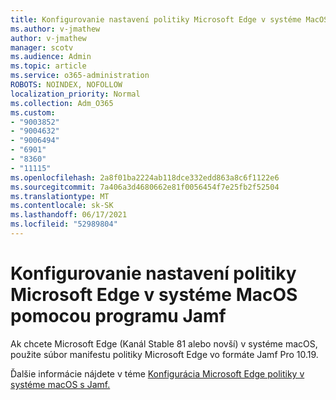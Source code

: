 ```yaml
---
title: Konfigurovanie nastavení politiky Microsoft Edge v systéme MacOS pomocou programu Jamf
ms.author: v-jmathew
author: v-jmathew
manager: scotv
ms.audience: Admin
ms.topic: article
ms.service: o365-administration
ROBOTS: NOINDEX, NOFOLLOW
localization_priority: Normal
ms.collection: Adm_O365
ms.custom:
- "9003852"
- "9004632"
- "9006494"
- "6901"
- "8360"
- "11115"
ms.openlocfilehash: 2a8f01ba2224ab118dce332edd863a8c6f1122e6
ms.sourcegitcommit: 7a406a3d4680662e81f0056454f7e25fb2f52504
ms.translationtype: MT
ms.contentlocale: sk-SK
ms.lasthandoff: 06/17/2021
ms.locfileid: "52989804"
---
```

# <a name="use-jamf-to-configure-microsoft-edge-policy-settings-on-macos"></a>Konfigurovanie nastavení politiky Microsoft Edge v systéme MacOS pomocou programu Jamf

Ak chcete Microsoft Edge (Kanál Stable 81 alebo novší) v systéme macOS, použite súbor manifestu politiky Microsoft Edge vo formáte Jamf Pro 10.19.

Ďalšie informácie nájdete v téme [Konfigurácia Microsoft Edge politiky v systéme macOS s Jamf.](https://go.microsoft.com/fwlink/?linkid=2134761)
